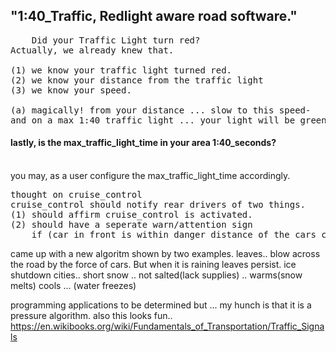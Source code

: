 
## "1:40_Traffic, Redlight aware road software."
<pre>
	Did your Traffic Light turn red?
Actually, we already knew that.

(1) we know your traffic light turned red.
(2) we know your distance from the traffic light
(3) we know your speed.

(a) magically! from your distance ... slow to this speed- 
and on a max 1:40 traffic light ... your light will be green!
</pre>


#### lastly, is the max_traffic_light_time in your area 1:40_seconds?
<br>you may, as a user configure the max_traffic_light_time accordingly.

<pre>thought on cruise_control
cruise_control should notify rear drivers of two things.
(1) should affirm cruise_control is activated.
(2) should have a seperate warn/attention sign 
	if (car in front is within danger distance of the cars current speed) </pre> 


came up with a new algoritm shown by two examples.
leaves.. blow across the road by the force of cars. But when it is raining leaves persist.
ice shutdown cities.. short snow .. not salted(lack supplies) .. warms(snow melts) cools ... (water freezes)

programming applications to be determined but ... my hunch is that it is a pressure algorithm.
also this looks fun.. https://en.wikibooks.org/wiki/Fundamentals_of_Transportation/Traffic_Signals
